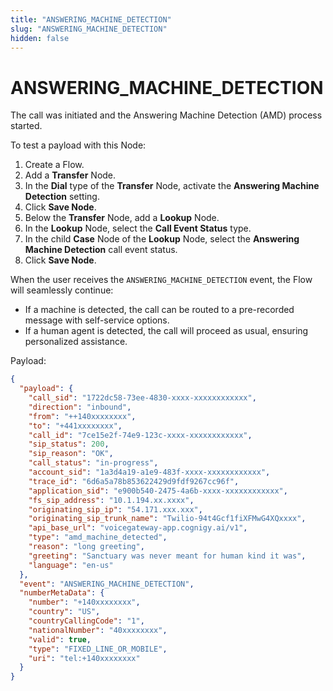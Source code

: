 ```yaml
---
title: "ANSWERING_MACHINE_DETECTION"
slug: "ANSWERING_MACHINE_DETECTION"
hidden: false
---
```


# ANSWERING_MACHINE_DETECTION

The call was initiated and the Answering Machine Detection (AMD) process started.

To test a payload with this Node:

1. Create a Flow.
2. Add a **Transfer** Node. 
3. In the **Dial** type of the **Transfer** Node, activate the **Answering Machine Detection** setting.
4. Click **Save Node**.
5. Below the **Transfer** Node, add a **Lookup** Node.
6. In the **Lookup** Node, select the **Call Event Status** type.
7. In the child **Case** Node of the **Lookup** Node, select the **Answering Machine Detection** call event status.
8. Click **Save Node**.

When the user receives the `ANSWERING_MACHINE_DETECTION` event, the Flow will seamlessly continue:

- If a machine is detected, the call can be routed to a pre-recorded message with self-service options. 
- If a human agent is detected, the call will proceed as usual, ensuring personalized assistance.

Payload:

```json
{
  "payload": {
    "call_sid": "1722dc58-73ee-4830-xxxx-xxxxxxxxxxxx",
    "direction": "inbound",
    "from": "++140xxxxxxxx",
    "to": "+441xxxxxxxx",
    "call_id": "7ce15e2f-74e9-123c-xxxx-xxxxxxxxxxxx",
    "sip_status": 200,
    "sip_reason": "OK",
    "call_status": "in-progress",
    "account_sid": "1a3d4a19-a1e9-483f-xxxx-xxxxxxxxxxxx",
    "trace_id": "6d6a5a78b853622429d9fdf9267cc96f",
    "application_sid": "e900b540-2475-4a6b-xxxx-xxxxxxxxxxxx",
    "fs_sip_address": "10.1.194.xx.xxxx",
    "originating_sip_ip": "54.171.xxx.xxx",
    "originating_sip_trunk_name": "Twilio-94t4Gcf1fiXFMwG4XQxxxx",
    "api_base_url": "voicegateway-app.cognigy.ai/v1",
    "type": "amd_machine_detected",
    "reason": "long greeting",
    "greeting": "Sanctuary was never meant for human kind it was",
    "language": "en-us"
  },
  "event": "ANSWERING_MACHINE_DETECTION",
  "numberMetaData": {
    "number": "+140xxxxxxxx",
    "country": "US",
    "countryCallingCode": "1",
    "nationalNumber": "40xxxxxxxx",
    "valid": true,
    "type": "FIXED_LINE_OR_MOBILE",
    "uri": "tel:+140xxxxxxxx"
  }
}
```





